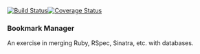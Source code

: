 [![Build Status](https://travis-ci.org/Gwasanaethau/bookmark_challenge.svg?branch=master)](https://travis-ci.org/Gwasanaethau/bookmark_challenge)[![Coverage Status](https://coveralls.io/repos/Gwasanaethau/bookmark_challenge/badge.svg?branch=master)](https://coveralls.io/r/Gwasanaethau/bookmark_challenge?branch=master)

### Bookmark Manager ####
An exercise in merging Ruby, RSpec, Sinatra, etc. with databases.
